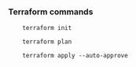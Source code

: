 ### Terraform commands

        terraform init

        terraform plan

        terraform apply --auto-approve